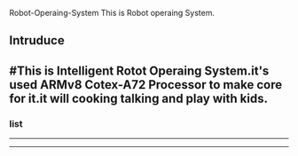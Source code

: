 Robot-Operaing-System
This is Robot operaing System.

## Intruduce

#This is Intelligent Rotot Operaing System.it's used ARMv8 Cotex-A72 Processor to make core for it.it will cooking talking and play with kids.
-------------------------
### list
-------------------------
---
